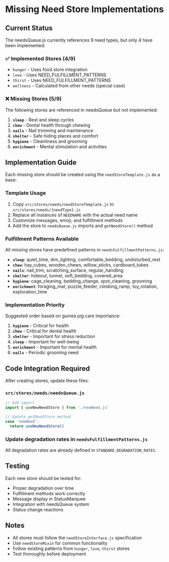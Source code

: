 # Missing Need Store Implementations

## Current Status

The needsQueue.js currently references 9 need types, but only 4 have been implemented:

### ✅ **Implemented Stores** (4/9)
- `hunger` - Uses food store integration
- `love` - Uses NEED_FULFILLMENT_PATTERNS  
- `thirst` - Uses NEED_FULFILLMENT_PATTERNS
- `wellness` - Calculated from other needs (special case)

### ❌ **Missing Stores** (5/9)
The following stores are referenced in needsQueue but not implemented:

1. **`sleep`** - Rest and sleep cycles
2. **`chew`** - Dental health through chewing
3. **`nails`** - Nail trimming and maintenance  
4. **`shelter`** - Safe hiding places and comfort
5. **`hygiene`** - Cleanliness and grooming
6. **`enrichment`** - Mental stimulation and activities

## Implementation Guide

Each missing store should be created using the `needStoreTemplate.js` as a base:

### Template Usage
1. Copy `src/stores/needs/needStoreTemplate.js` to `src/stores/needs/{needType}.js`
2. Replace all instances of `NEEDNAME` with the actual need name
3. Customize messages, emoji, and fulfillment methods
4. Add the store to `needsQueue.js` imports and `getNeedStore()` method

### Fulfillment Patterns Available
All missing stores have predefined patterns in `needsFulfillmentPatterns.js`:
- **`sleep`**: quiet_time, dim_lighting, comfortable_bedding, undisturbed_rest  
- **`chew`**: hay_cubes, wooden_chews, willow_sticks, cardboard_tubes
- **`nails`**: nail_trim, scratching_surface, regular_handling
- **`shelter`**: hideout, tunnel, soft_bedding, covered_area
- **`hygiene`**: cage_cleaning, bedding_change, spot_cleaning, grooming
- **`enrichment`**: foraging_mat, puzzle_feeder, climbing_ramp, toy_rotation, exploration_time

### Implementation Priority
Suggested order based on guinea pig care importance:
1. **`hygiene`** - Critical for health
2. **`chew`** - Critical for dental health  
3. **`shelter`** - Important for stress reduction
4. **`sleep`** - Important for well-being
5. **`enrichment`** - Important for mental health
6. **`nails`** - Periodic grooming need

## Code Integration Required

After creating stores, update these files:

### `src/stores/needs/needsQueue.js`
```javascript
// Add import
import { useNewNeedStore } from './newNeed.js'

// Update getNeedStore method
case 'newNeed':
  return useNewNeedStore()
```

### Update degradation rates in `needsFulfillmentPatterns.js`
All degradation rates are already defined in `STANDARD_DEGRADATION_RATES`.

## Testing
Each new store should be tested for:
- Proper degradation over time
- Fulfillment methods work correctly  
- Message display in StatusMarquee
- Integration with needsQueue system
- Status change reactions

## Notes
- All stores must follow the `needStoreInterface.js` specification
- Use `needStoreMixin` for common functionality
- Follow existing patterns from `hunger`, `love`, `thirst` stores
- Test thoroughly before deployment